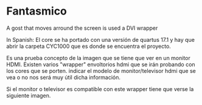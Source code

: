 # Fantasmico
A gost that moves arround the screen is used a DVI wrapper


In Spanish:
El core se ha portado con una versión de quartus 17.1 y hay que abrir la carpeta CYC1000 que es donde se encuentra el proyecto.

Es una prueba concepto de la imagen que se tiene que ver en un monitor HDMI.
Existen varios "wrapper" envoltorios hdmi que se irán probando con los cores que se porten.
indicar el modelo de monitor/televisor hdmi que se vea o no nos será muy útil dicha información.

Si el monitor o televisor es compatible con este wrapper tiene que verse la siguiente imagen.
